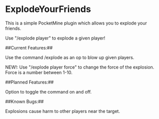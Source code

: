 # ExplodeYourFriends
This is a simple PocketMine plugin which allows you to explode your friends.

Use "/explode player" to explode a given player!

##Current Features:##

Use the command /explode as an op to blow up given players.

NEW!: Use "/explode player force" to change the force of the explosion. Force is a number between 1-10.

##Planned Features:##

Option to toggle the command on and off.

##Known Bugs:##

Explosions cause harm to other players near the target.
